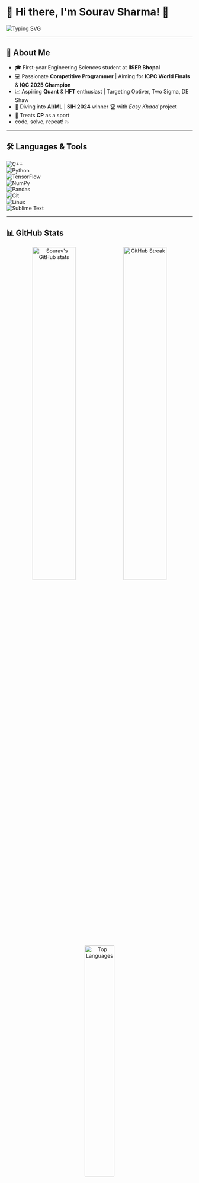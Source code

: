 # 💫 Hi there, I'm Sourav Sharma! 👋

[![Typing SVG](https://readme-typing-svg.herokuapp.com?font=Fira+Code&size=24&pause=1000&color=00F7FF&width=500&lines=Competitive+Programmer+%7C+Aspiring+Quant;AI%2FML+Enthusiast+%7C+Engineering+Student;Passionate+about+DS%2A+A%2C+HFT%2C+and+CP)](https://git.io/typing-svg)

---

## 🚀 About Me
- 🎓 First-year Engineering Sciences student at **IISER Bhopal** 
- 💻 Passionate **Competitive Programmer** | Aiming for **ICPC World Finals** & **IQC 2025 Champion**  
- 📈 Aspiring **Quant** & **HFT** enthusiast | Targeting Optiver, Two Sigma, DE Shaw  
- 🤖 Diving into **AI/ML** | **SIH 2024** winner 🏆 with *Easy Khaad* project  
- 🧠 Treats **CP** as a sport
- code, solve, repeat! 💥  

---

## 🛠️ Languages & Tools
![C++](https://img.shields.io/badge/C%2B%2B-00599C?style=for-the-badge&logo=c%2B%2B&logoColor=white)  
![Python](https://img.shields.io/badge/Python-3776AB?style=for-the-badge&logo=python&logoColor=white)  
![TensorFlow](https://img.shields.io/badge/TensorFlow-FF6F00?style=for-the-badge&logo=tensorflow&logoColor=white)  
![NumPy](https://img.shields.io/badge/Numpy-013243?style=for-the-badge&logo=numpy&logoColor=white)  
![Pandas](https://img.shields.io/badge/Pandas-150458?style=for-the-badge&logo=pandas&logoColor=white)  
![Git](https://img.shields.io/badge/Git-F05032?style=for-the-badge&logo=git&logoColor=white)  
![Linux](https://img.shields.io/badge/Linux-FCC624?style=for-the-badge&logo=linux&logoColor=black)  
![Sublime Text](https://img.shields.io/badge/Sublime_Text-FF9800?style=for-the-badge&logo=sublime-text&logoColor=white)  

---

## 📊 GitHub Stats

<p align="center">
  <img src="https://github-readme-stats.vercel.app/api?username=YOUR_GITHUB_USERNAME&show_icons=true&theme=radical" alt="Sourav's GitHub stats" width="48%" />
  <img src="https://github-readme-streak-stats.herokuapp.com/?user=YOUR_GITHUB_USERNAME&theme=radical" alt="GitHub Streak" width="48%" />
</p>

<p align="center">
  <img src="https://github-readme-stats.vercel.app/api/top-langs/?username=YOUR_GITHUB_USERNAME&layout=compact&theme=radical" alt="Top Languages" width="40%"/>
</p>

---

## 📫 Connect With Me
[![LinkedIn](https://img.shields.io/badge/LinkedIn-0077B5?style=for-the-badge&logo=linkedin&logoColor=white)](https://www.linkedin.com/in/sourav-sharma-5318182b8/)  
[![Gmail](https://img.shields.io/badge/Gmail-D14836?style=for-the-badge&logo=gmail&logoColor=white)](neophyte2veteran@gmail.com)  
[![Codeforces](https://img.shields.io/badge/Codeforces-1F8ACB?style=for-the-badge&logo=codeforces&logoColor=white)](YOUR_CODEFORCES_PROFILE)  
[![AtCoder](https://img.shields.io/badge/AtCoder-1F8ACB?style=for-the-badge&logo=atcoder&logoColor=white)](https://atcoder.jp/users/Sneaky_Typer)

---

## ⚡ Fun Fact:
I used to be a speedcuber (PB: 18.23s on 3x3) and still plan to get back into it! 🧊✨  

<!---
sneakytyper/sneakytyper is a ✨ special ✨ repository because its `README.md` (this file) appears on your GitHub profile.
You can click the Preview link to take a look at your changes.
--->
